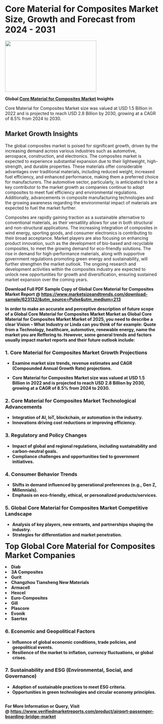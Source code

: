 <H1>Core Material for Composites Market Size, Growth and Forecast from 2024 - 2031</H1><img class="aligncenter size-medium wp-image-584254" src="https://thirdeyenews.in/wp-content/uploads/2024/09/Global-Market-Research-300x168.jpeg" alt="" width="300" height="168" /><p><strong>Global&nbsp;<a href="https://www.marketsizeandtrends.com/download-sample/623132/&amp;utm_source=Pulse&amp;utm_medium=213">Core Material for Composites Market</a> Insights</strong></p><p>Core Material for Composites Market size was valued at USD 1.5 Billion in 2022 and is projected to reach USD 2.8 Billion by 2030, growing at a CAGR of 8.5% from 2024 to 2030.</p><p><h2>Market Growth Insights</h2> <p>The global composites market is poised for significant growth, driven by the increasing demand across various industries such as automotive, aerospace, construction, and electronics. The composites market is expected to experience substantial expansion due to their lightweight, high-strength, and durable properties. These materials offer considerable advantages over traditional materials, including reduced weight, increased fuel efficiency, and enhanced performance, making them a preferred choice for manufacturers. The automotive sector, particularly, is anticipated to be a key contributor to the market growth as companies continue to adopt composites to meet fuel efficiency and environmental regulations. Additionally, advancements in composite manufacturing technologies and the growing awareness regarding the environmental impact of materials are expected to fuel the market further.</p> <p><strong></strong></p> <p>Composites are rapidly gaining traction as a sustainable alternative to conventional materials, as their versatility allows for use in both structural and non-structural applications. The increasing integration of composites in wind energy, sporting goods, and consumer electronics is contributing to their broad acceptance. Market players are also focusing on enhancing product innovation, such as the development of bio-based and recyclable composites, to meet the growing demand for eco-friendly solutions. The rise in demand for high-performance materials, along with supportive government regulations promoting green energy and sustainability, will further strengthen the market outlook. The ongoing research and development activities within the composites industry are expected to unlock new opportunities for growth and diversification, ensuring sustained market expansion over the coming years.</p> <p><strong></p><p><span class=""><strong>Download Full PDF Sample Copy of Global Core Material for Composites Market Report</strong> @ <a href="https://www.marketsizeandtrends.com/download-sample/623132/&amp;utm_source=Pulse&amp;utm_medium=213" target="_blank">https://www.marketsizeandtrends.com/download-sample/623132/&amp;utm_source=Pulse&amp;utm_medium=213</a></span></p><p>In order to make an accurate and perceptive description of future scope of a Global&nbsp;Core Material for Composites Market Market as Global&nbsp;Core Material for Composites Market Market of 2025, you need to describe a clear Vision &ndash; What Industry or Linda can you think of for example: Quote from a Technology, healthcare, automotive, renewable energy, name the market you are Reffering to. However, some general trends and factors usually impact market reports and their future outlook include:</p><h3>1.&nbsp;<strong>Core Material for Composites Market Growth Projections</strong></h3><ul><li>Examine market size trends, revenue estimates and CAGR (Compounded Annual Growth Rate) projections.</li><li><p>Core Material for Composites Market size was valued at USD 1.5 Billion in 2022 and is projected to reach USD 2.8 Billion by 2030, growing at a CAGR of 8.5% from 2024 to 2030.</p></li></ul><h3>2.&nbsp;<strong>Core Material for Composites Market Technological Advancements</strong></h3><ul><li>Integration of AI, IoT, blockchain, or automation in the industry.</li><li>Innovations driving cost reductions or improving efficiency.</li></ul><h3>3.&nbsp;<strong>Regulatory and Policy Changes</strong></h3><ul><li>Impact of global and regional regulations, including sustainability and carbon-neutral goals.</li><li>Compliance challenges and opportunities tied to government initiatives.</li></ul><h3>4.&nbsp;<strong>Consumer Behavior Trends</strong></h3><ul><li>Shifts in demand influenced by generational preferences (e.g., Gen Z, Millennials).</li><li>Emphasis on eco-friendly, ethical, or personalized products/services.</li></ul><h3>5.&nbsp;<strong>Global Core Material for Composites Market Competitive Landscape</strong></h3><ul><li>Analysis of key players, new entrants, and partnerships shaping the industry.</li><li>Strategies for differentiation and market penetration.</li></ul><p data-pm-slice="1 1 []"><span style="color: inherit; font-family: inherit; font-size: 25px;">Top Global Core Material for Composites Market Companies</span></p><div class="" data-test-id=""><p><li>Diab</li><li> 3A Composites</li><li> Gurit</li><li> Changzhou Tiansheng New Materials</li><li> Armacell</li><li> Hexcel</li><li> Euro-Composites</li><li> Gill</li><li> Plascore</li><li> Evonik</li><li> Saertex</li></p></div><h3>6.&nbsp;<strong>Economic and Geopolitical Factors</strong></h3><ul><li>Influence of global economic conditions, trade policies, and geopolitical events.</li><li>Resilience of the market to inflation, currency fluctuations, or global crises.</li></ul><h3>7.&nbsp;<strong>Sustainability and ESG (Environmental, Social, and Governance)</strong></h3><ul><li>Adoption of sustainable practices to meet ESG criteria.</li><li>Opportunities in green technologies and circular economy principles.</li></ul><h2><strong style="font-size: 14px;">For More Information or Query, Visit @&nbsp;</strong><a style="background-color: #ffffff; font-size: 14px;" href="https://www.marketsizeandtrends.com/report/core-material-for-composites-market/" target="_blank">https://www.verifiedmarketreports.com/product/airport-passenger-boarding-bridge-market</a></h2>
